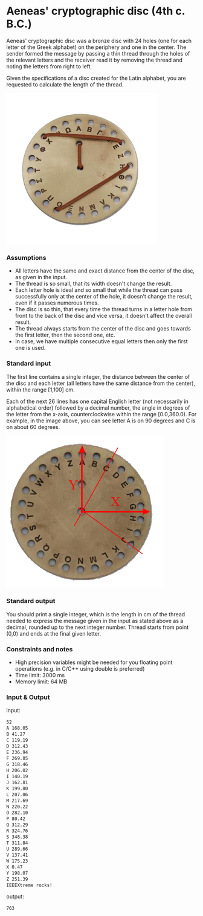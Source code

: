 # Aeneas' cryptographic disc (4th c. B.C.)

Aeneas' cryptographic disc was a bronze disc with 24 holes (one for each letter of the Greek alphabet) on the periphery and one in the center. The sender formed the message by passing a thin thread through the holes of the relevant letters and the receiver read it by removing the thread and noting the letters from right to left.

Given the specifications of a disc created for the Latin alphabet, you are requested to calculate the length of the thread.

![](fig1.png)

### Assumptions

* All letters have the same and exact distance from the center of the disc, as given in the input.
* The thread is so small, that its width doesn't change the result.
* Each letter hole is ideal and so small that while the thread can pass successfully only at the center of the hole, it doesn't change the result, even if it passes numerous times.
* The disc is so thin, that every time the thread turns in a letter hole from front to the back of the disc and vice versa, it doesn't affect the overall result.
* The thread always starts from the center of the disc and goes towards the first letter, then the second one, etc.
* In case, we have multiple consecutive equal letters then only the first one is used.

### Standard input

The first line contains a single integer, the distance between the center of the disc and each letter (all letters have the same distance from the center), within the range [1,100] cm.

Each of the next 26 lines has one capital English letter (not necessarily in alphabetical order) followed by a decimal number, the angle in degrees of the letter from the x-axis, counterclockwise within the range [0.0,360.0). For example, in the image above, you can see letter A is on 90 degrees and C is on about 60 degrees.

![](fig2.png)

### Standard output

You should print a single integer, which is the length in cm of the thread needed to express the message given in the input as stated above as a decimal, rounded up to the next integer number. Thread starts from point (0,0) and ends at the final given letter.

### Constraints and notes

* High precision variables might be needed for you floating point operations (e.g. in C/C++ using double is preferred)
* Time limit: 3000 ms
* Memory limit: 64 MB

### Input & Output

input:

```
52
A 168.05
B 41.27
C 119.19
D 312.43
E 236.94
F 269.85
G 318.46
H 206.02
I 140.19
J 162.81
K 199.80
L 207.06
M 217.69
N 220.22
O 282.10
P 80.42
Q 312.29
R 324.76
S 348.38
T 311.84
U 289.66
V 137.41
W 175.23
X 0.47
Y 198.07
Z 251.39
IEEEXtreme rocks!
```

output:

```
763
```